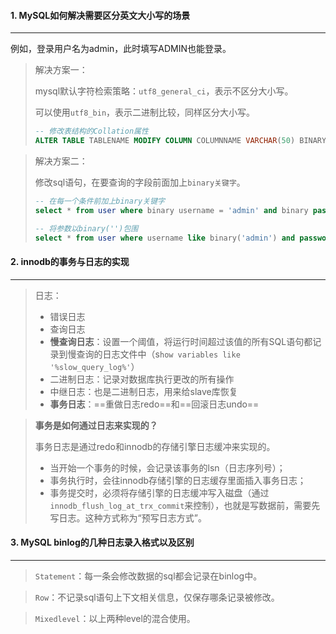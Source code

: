 #### 1. MySQL如何解决需要区分英文大小写的场景

---

例如，登录用户名为admin，此时填写ADMIN也能登录。

>解决方案一：
>
>mysql默认字符检索策略：`utf8_general_ci`，表示不区分大小写。
>
>可以使用`utf8_bin`，表示二进制比较，同样区分大小写。
>
>```sql
>-- 修改表结构的Collation属性
>ALTER TABLE TABLENAME MODIFY COLUMN COLUMNNAME VARCHAR(50) BINARY CHARACTER SET utf8 COLLATE utf8_bin DEFAULT NULL;
>```

>解决方案二：
>
>修改sql语句，在要查询的字段前面加上`binary关键字`。
>
>```sql
>-- 在每一个条件前加上binary关键字
>select * from user where binary username = 'admin' and binary password = 'admin';
>
>-- 将参数以binary('')包围
>select * from user where username like binary('admin') and password like binary('admin');
>```



#### 2. innodb的事务与日志的实现

---

>日志：
>
>- 错误日志
>- 查询日志
>- **慢查询日志**：设置一个阈值，将运行时间超过该值的所有SQL语句都记录到慢查询的日志文件中（s`how variables like '%slow_query_log%'`）
>- 二进制日志：记录对数据库执行更改的所有操作
>- 中继日志：也是二进制日志，用来给slave库恢复
>- **事务日志**：==重做日志redo==和==回滚日志undo==

>**事务是如何通过日志来实现的？**
>
>事务日志是通过redo和innodb的存储引擎日志缓冲来实现的。
>
>- 当开始一个事务的时候，会记录该事务的lsn（日志序列号）；
>- 事务执行时，会往innodb存储引擎的日志缓存里面插入事务日志；
>- 事务提交时，必须将存储引擎的日志缓冲写入磁盘（通过`innodb_flush_log_at_trx_commit`来控制），也就是写数据前，需要先写日志。这种方式称为“预写日志方式”。



#### 3. MySQL binlog的几种日志录入格式以及区别

---

>`Statement`：每一条会修改数据的sql都会记录在binlog中。

>`Row`：不记录sql语句上下文相关信息，仅保存哪条记录被修改。

>`Mixedlevel`：以上两种level的混合使用。

